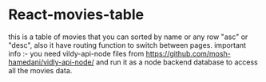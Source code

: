 # React-movies-table
this is a table of movies that you can sorted by name or any row "asc" or "desc", also it have routing function to switch between pages.
important info :-
you need vildy-api-node files from https://github.com/mosh-hamedani/vidly-api-node/ and run it as a node backend database to access all the movies data.
